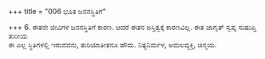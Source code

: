 +++
title = "006 ಭೂತ ಜನನಸ್ಥಿತಿಗೆ"

+++
6. ಈತನೇ ಜೀವಿಗಳ ಜನನಸ್ಥಿತಿಗೆ ಕಾರಣ. ಆದರೆ ಈತನ ಅಸ್ತಿತ್ವಕ್ಕೆ ಕಾರಣವಿಲ್ಲ. ಈತ ಜಾಗೃತ್ ಸ್ವಪ್ನ ಸುಷುಪ್ತಿ ತುರೀಯ   
ಈ ಎಲ್ಲ ಸ್ಥಿತಿಗಳಲ್ಲಿ ಇರುವವನು, ತುರಿಯಾತೀತನೂ ಹೌದು. ನಿತ್ಯನಿರ್ಮಳ, ಅಮಲವ್ಯಕ್ತಿ, ಚಿನ್ಮಯ.